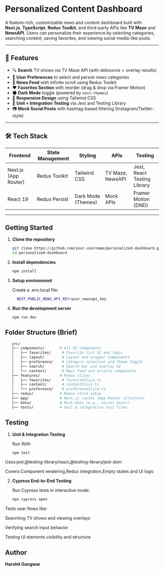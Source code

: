 #  Personalized Content Dashboard

A feature-rich, customizable news and content dashboard built with **Next.js**, **TypeScript**, **Redux Toolkit**, and third-party APIs like **TV Maze** and **NewsAPI**. Users can personalize their experience by selecting categories, searching content, saving favorites, and viewing social media-like posts.

---

## 🔧 Features

- 🔍 **Search** TV shows via TV Maze API (with debounce + overlay results)
- 🧠 **User Preferences** to select and persist news categories
- 📰 **News Feed** with infinite scroll using Redux Toolkit
- ❤️ **Favorites Section** with reorder (drag & drop via Framer Motion)
- 🌑 **Dark Mode** toggle (powered by `next-themes`)
- 📱 **Responsive Design** using Tailwind CSS
- 🧪 **Unit + Integration Testing** via Jest and Testing Library
- 📷 **Mock Social Posts** with hashtag-based filtering (Instagram/Twitter-style)

---

## 🛠️ Tech Stack

| Frontend            | State Management  | Styling         | APIs              | Testing                     |
|---------------------|-------------------|------------------|--------------------|------------------------------|
| Next.js (App Router) | Redux Toolkit     | Tailwind CSS     | TV Maze, NewsAPI   | Jest, React Testing Library |
| React 19            | Redux Persist     | Dark Mode (Themes) | Mock APIs         | Framer Motion (DND)         |

---

## Getting Started

1. **Clone the repository**
   ```bash
   git clone https://github.com/your-username/personalized-dashboard.git
   cd personalized-dashboard

2. **Install dependencies**
   ```bash
   npm install
3. **Setup environment**
   
   Create a .env.local file:
   
   ```bash
     NEXT_PUBLIC_NEWS_API_KEY=your_newsapi_key
5. **Run the development server**
   ```bash
   npm run dev

## Folder Structure (Brief)

```bash
   src/
   ├── components/       # All UI components
   │   ├── favorites/     # Favorite list UI and logic
   │   ├── layout/        # Layout and wrapper components
   │   ├── preference/    # Category selection and theme toggle
   │   ├── search/        # Search bar and overlay UI
   │   └── content/       # News feed and article components
   ├── features/         # Redux slices
   │   ├── favorites/     # favoriteSlice.ts
   │   ├── content/       # contentSlice.ts
   │   └── preference/    # preferenceSlice.ts
   ├── redux/            # Redux store setup
   ├── app/              # Next.js routes (App Router structure)
   ├── data/             # Mock data (e.g., social posts)
   ├── tests/            # Unit & integration test files
```
## Testing

1. **Unit & Integration Testing**

   Run With
   ```bash
   npm test

Uses:jest,@testing-library/react,@testing-library/jest-dom

Covers:Component rendering,Redux integration,Empty states and UI logic

2. **Cypress End-to-End Testing**
   
   Run Cypress tests in interactive mode:
   ```bash
   npx cypress open
Tests user flows like:

Searching TV shows and viewing overlays

Verifying search input behavior

Testing UI elements visibility and structure

## Author

**Harshit Gangwar** 


